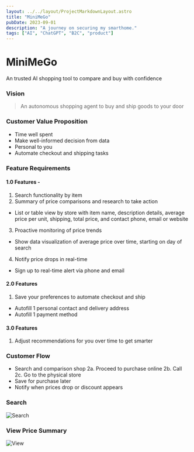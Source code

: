 ```yaml
---
layout: ../../layout/ProjectMarkdownLayout.astro
title: "MiniMeGo"
pubDate: 2023-09-01
description: "A journey on securing my smarthome."
tags: ["AI", "ChatGPT", "B2C", "product"]
---
```


# MiniMeGo

An trusted AI shopping tool to compare and buy with confidence

### Vision

> An autonomous shopping agent to buy and ship goods to your door

### Customer Value Proposition

- Time well spent
- Make well-informed decision from data
- Personal to you
- Automate checkout and shipping tasks

### Feature Requirements

#### 1.0 Features -

1. Search functionality by item
2. Summary of price comparisons and research to take action

- List or table view by store with item name, description details, average price per unit, shipping, total price, and contact phone, email or website

3. Proactive monitoring of price trends

- Show data visualization of average price over time, starting on day of search

4. Notify price drops in real-time

- Sign up to real-time alert via phone and email

#### 2.0 Features

1. Save your preferences to automate checkout and ship

- Autofill 1 personal contact and delivery address
- Autofill 1 payment method

#### 3.0 Features

1. Adjust recommendations for you over time to get smarter

### Customer Flow

- Search and comparison shop
  2a. Proceed to purchase online
  2b. Call
  2c. Go to the physical store
- Save for purchase later
- Notify when prices drop or discount appears

### Search

![Search](/images/MiniMeGo_Default.webp)

### View Price Summary

![View](/images/ProtfolioCard_MiniMeGo.webp)
